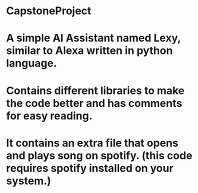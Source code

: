 # CapstoneProject
# A simple AI Assistant named Lexy, similar to Alexa written in python language.
# Contains different libraries to make the code better and has comments for easy reading.
# It contains an extra file that opens and plays song on spotify. (this code requires spotify installed on your system.)
